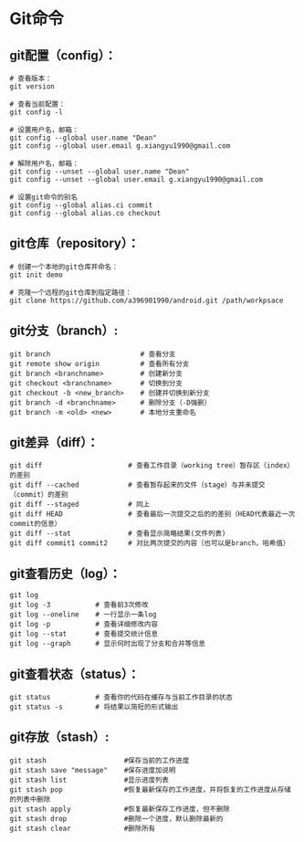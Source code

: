 Git命令
===========

git配置（config）：
-----------------
    
    # 查看版本：  
    git version    

    # 查看当前配置：  
    git config -l

    # 设置用户名，邮箱：  
    git config --global user.name "Dean"  
    git config --global user.email g.xiangyu1990@gmail.com  

    # 解除用户名，邮箱：  
    git config --unset --global user.name "Dean"
    git config --unset --global user.email g.xiangyu1990@gmail.com

    # 设置git命令的别名
    git config --global alias.ci commit
    git config --global alias.co checkout

git仓库（repository）：
-------------
          
    # 创建一个本地的git仓库并命名：  
    git init demo

    # 克隆一个远程的git仓库到指定路径：  
    git clone https://github.com/a396901990/android.git /path/workpsace

git分支（branch）:
-----------------
    
    git branch                      # 查看分支
    git remote show origin          # 查看所有分支
    git branch <branchname>         # 创建新分支
    git checkout <branchname>       # 切换到分支
    git checkout -b <new_branch>    # 创建并切换到新分支
    git branch -d <branchname>      # 删除分支（-D强删） 
    git branch -m <old> <new>       # 本地分支重命名

git差异（diff）：
--------------------
    
    git diff                     # 查看工作目录（working tree）暂存区（index）的差别
    git diff --cached            # 查看暂存起来的文件（stage）与并未提交（commit）的差别
    git diff --staged            # 同上
    git diff HEAD                # 查看最后一次提交之后的的差别（HEAD代表最近一次commit的信息）
    git diff --stat              # 查看显示简略结果(文件列表)
    git diff commit1 commit2     # 对比两次提交的内容（也可以是branch，哈希值）

git查看历史（log）：
----------------------
    
    git log
    git log -3           # 查看前3次修改
    git log --oneline    # 一行显示一条log
    git log -p           # 查看详细修改内容  
    git log --stat       # 查看提交统计信息
    git log --graph      # 显示何时出现了分支和合并等信息

git查看状态（status）：
----------------------------
    
    git status           # 查看你的代码在缓存与当前工作目录的状态
    git status -s        # 将结果以简短的形式输出

git存放（stash）: 
--------------------------
    

    git stash                   #保存当前的工作进度
    git stash save "message"    #保存进度加说明
    git stash list              #显示进度列表
    git stash pop               #恢复最新保存的工作进度，并将恢复的工作进度从存储的列表中删除
    git stash apply             #恢复最新保存工作进度，但不删除
    git stash drop              #删除一个进度，默认删除最新的
    git stash clear             #删除所有

